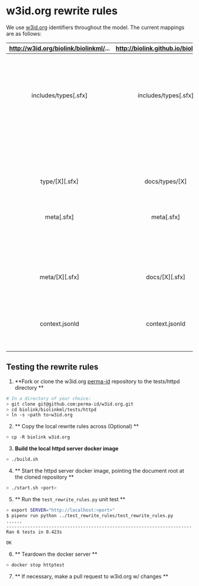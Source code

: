 # w3id.org rewrite rules
We use [w3id.org](https://github.com/perma-id/w3id.org) identifiers throughout the model. The current mappings are as
follows:

| http://w3id.org/biolink/biolinkml/... | http://biolink.github.io/biolinkml/... | Purpose | Example |
| :----------------------------------:  | :------------------------------------: | ------- | ------- |
| includes/types[.sfx] | includes/types[.sfx] | Language types (and other includes) (.sfx set by conneg if not already specified -- .ttl, .yaml, .owl, .shex, ...) | http://w3id.org/biolink/biolinkml/includes/types --> http://biolink.github.io/biolinkml/includes/types.yaml (Accept: text/yaml) |
| | | | http://w3id.org/biolink/biolinkml/includes/types --> http://biolink.github.io/biolinkml/includes/types (Accept: text/html) |
| type/[X][.sfx]  | docs/types/[X] | Access to metamodel type definitions w/ conneg | http://w3id.org/biolink/biolinkml/type/Bool --> http://biolink.github.io/biolinkml/docs/types/Bool |
| meta[.sfx] | meta[.sfx] | Access to Biolink meta models w/ conneg | http://w3id.org/biolink/biolinkml/meta --> http://biolink.github.io/biolinkml/meta.yaml (Accept: application/yaml) |
| | | |  http://w3id.org/biolink/biolinkml/meta.owl --> http://biolink.github.io/biolinkml/meta.owl (*What SHOULD we use for conneg for OWL/TTL?*) |
| meta/[X][.sfx] | docs/[X][.sfx] | Access to metamodel class and slot definitions w/ conneg | http://w3id.org/biolink/biolinkml/meta/Definition --> http://biolink.github.io/biolinkml/docs/Definition.jsonld (Accept: application/json) |
| context.jsonld | context.jsonld | metamodel context.jsonld for converting json instances to RDF | http://w3id.org/biolink/biolinkml/context.jsonld --> http://biolink.github.io/biolinkml/context.jsonld |

## Testing the rewrite rules
1. **Fork or clone the w3id.org [perma-id](https://github.com/perma-id/w3id.org) repository to the tests/httpd directory **
```bash
# In a directory of your choice:
> git clone git@github.com:perma-id/w3id.org.git
> cd biolink/biolinkml/tests/httpd
> ln -s <path to>w3id.org
```
2. ** Copy the local rewrite rules across (Optional) **
```bash
> cp -R biolink w3id.org
```
3. **Build the local httpd server docker image**
```bash
> ./build.sh
```
4. ** Start the httpd server docker image, pointing the document root at the cloned repository **
```bash
> ./start.sh <port>
```
5. ** Run the `test_rewrite_rules.py` unit test **
```bash
> export SERVER="http://localhost:<port>"
$ pipenv run python ../test_rewrite_rules/test_rewrite_rules.py
......
----------------------------------------------------------------------
Ran 6 tests in 0.423s

OK
```
6. ** Teardown the docker server **
```bash
> docker stop httptest
```
7. ** If necessary, make a pull request to w3id.org w/ changes **


